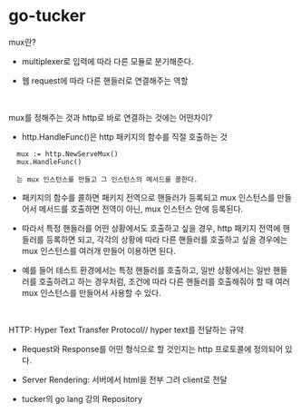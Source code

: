 # go-tucker

mux란?

  - multiplexer로 입력에 따라 다른 모듈로 분기해준다.

  - 웹 request에 따라 다른 핸들러로 연결해주는 역할

<br/>

mux를 정해주는 것과 http로 바로 연결하는 것에는 어떤차이?

  - http.HandleFunc()은 http 패키지의 함수를 직절 호출하는 것

  ```
    mux := http.NewServeMux()
    mux.HandleFunc() 

    는 mux 인스턴스를 만들고 그 인스턴스의 메서드를 콜한다.
  ```

  - 패키지의 함수를 콜하면 패키지 전역으로 핸들러가 등록되고 mux 인스턴스를 만들어서 메서드를 호출하면 전역이 아닌, mux 인스턴스 안에 등록된다. 

  - 따라서 특정 핸들러를 어떤 상황에서도 호출하고 싶을 경우, http 패키지 전역에 핸들러를 등록하면 되고, 각각의 상황에 따라 다른 핸들러를 호출하고 싶을 경우에는 mux 인스턴스를 여러개 만들어 이용하면 된다.

  - 예를 들어 테스트 환경에서는 특정 핸들러를 호출하고, 일반 상황에서는 일반 핸들러를 호출하려고 하는 경우처럼, 조건에 따라 다른 핸들러를 호출해줘야 할 때 여러 mux 인스턴스를 만들어서 사용할 수 있다.

<br/>

HTTP: Hyper Text Transfer Protocol// hyper text를 전달하는 규약

  - Request와 Response를 어떤 형식으로 할 것인지는 http 프로토콜에 정의되어 있다.

  - Server Rendering: 서버에서 html을 전부 그려 client로 전달
  
  - tucker의 go lang 강의 Repository
